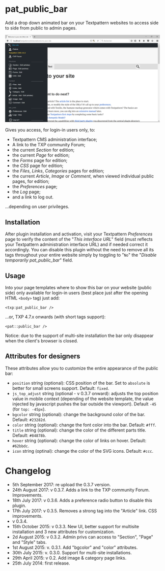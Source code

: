 # pat_public_bar
Add a drop down animated bar on your Textpattern websites to access side to side from public to admin pages.

![pat_public_bar preview](https://github.com/cara-tm/pat_public_bar/raw/master/pat-public-bar-preview.png)

Gives you access, for login-in users only, to:

* Textpattern CMS administration interface;
* A link to the TXP community Forum;
* the current _Section_ for edition;
* the current _Page_ for edition;
* the _Forms_ page for edition;
* the _CSS_ page for edition;
* the _Files_, _Links_, _Categories_ pages for edition;
* the current _Article_, _Image_ or _Comment_, when viewed individual public pages, for edition;
* the _Preferences_ page;
* the _Log_ page;
* and a link to log out.

...depending on user privileges.


## Installation

After plugin installation and activation, visit your Textpattern _Preferences_ page to verify the content of the "_This interface URL_" field (must reflects your Textpattern administration interface URL) and if needed correct it accordingly.
You can disable this plugin without the need to remove all its tags throughout your entire website simply by toggling to "`No`" the "_Disable temporarily pat_public_bar_" field.

## Usage

Into your page templates where to show this bar on your website (public side) only available for login-in users (best place just after the opening HTML `<body>` tag) just add:

    <txp:pat_public_bar />

...or, TXP 4.7.x onwards (with short tags support):

    <pat::public_bar />

Notice: due to the support of multi-site installation the bar only disappear when the client's browser is closed.

## Attributes for designers

These attributes allow you to customize the entire appearance of the public bar:

* `position` string (optional): CSS position of the bar. Set to `absolute` is better for small screens support. Default: `fixed`.
* `js_top_adjust` string (optional - v 0.3.7 onward): adjusts the top position value in mobile context (depending of the website template, the value injected by javascript pushes the bar outside the viewport). Default `-45` (for `top: -45px`).
* `bgcolor` string (optional): change the background color of the bar. Default: `#23282d`.
* `color` string (optional): change the font color into the bar. Default: `#fff`.
* `title` string (optional): change the color of the different parts title. Default: `#84878b`.
* `hover` string (optional): change the color of links on hover. Default: `#62bbdc`.
* `icon` string (optinal): change the color of the SVG icons. Default: `#ccc`.

# Changelog

* 5th September 2017: re upload the 0.3.7 version.
* 24th August 2017: v 0.3.7. Adds a link to the TXP community Forum. Improvements.
* 18th July 2017: v 0.3.6. Adds a preference radio button to disable this plugin.
* 17th July 2017: v 0.3.5. Removes a strong tag into the "Article" link. CSS improvements.
* v 0.3.4.
* 15th October 2015: v 0.3.3. New UI, better support for multisite installation and 3 new attributes for customization.
* 2d August 2015: v 0.3.2. Admin privs can access to "Section", "Page" and "Style" tabs.
* 1st August 2015: v. 0.3.1. Add "bgcolor" and "color" attributes.
* 30th July 2015: v. 0.3.0. Support for multi-site installations.
* 29th April 2015: v 0.2. Add image & category page links.
* 25th July 2014: first release.
